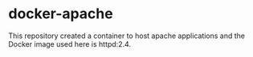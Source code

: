 # docker-apache
This repository created a container to host apache applications and the Docker image used here is httpd:2.4.
